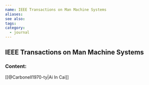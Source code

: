 ```yaml
---
name: IEEE Transactions on Man Machine Systems
aliases:
see also:
tags:
category:
  - journal
---
```


## IEEE Transactions on Man Machine Systems

### Content:
[[@Carbonell1970-ty|Ai In Cai]]